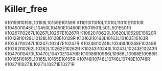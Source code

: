 # Killer_free
K10159I10159L10159L10159E10159R
K11010I11010L11010L11010E11010R
K10450I10450L10450L10450E10450R
K501I501L501L501E501R
K10267I10267L10267L10267E10267R
K10620I10620L10620L10620E10620R
K10128I10128L10128L10128E10128R
K10163I10163L10163L10163E10163R
K10247I10247L10247L10247E10247R
K10248I10248L10248L10248E10248R
K10262I10262L10262L10262E10262R
K10243I10243L10243L10243E10243R
K10470I10470L10470L10470E10470R
K10986I10986L10986L10986E10986R
K10165I10165L10165L10165E10165R
K10748I10748L10748L10748E10748R
K10271I10271L10271L10271E10271R
